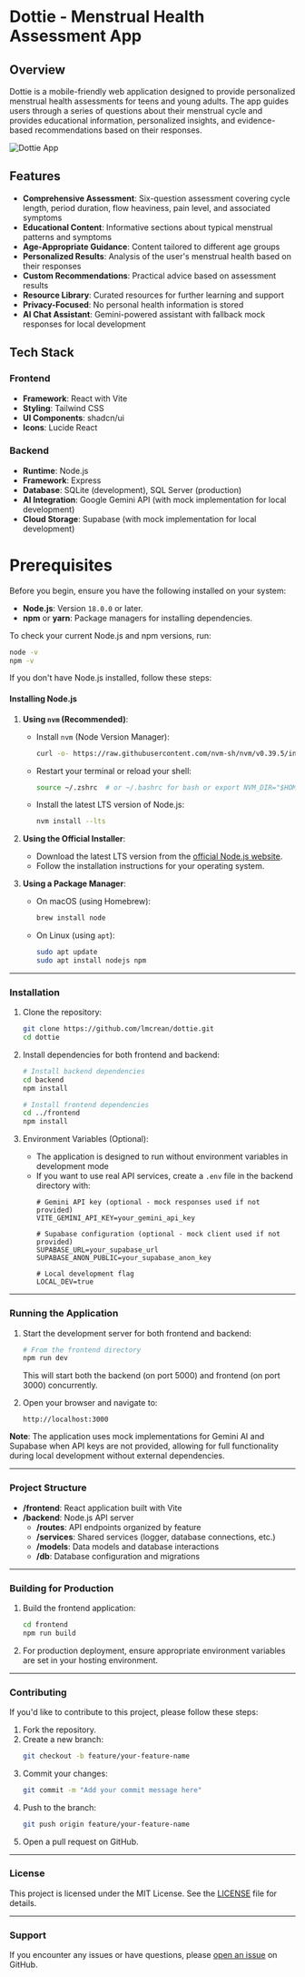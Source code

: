 # Dottie - Menstrual Health Assessment App

## Overview

Dottie is a mobile-friendly web application designed to provide personalized menstrual health assessments for teens and young adults. The app guides users through a series of questions about their menstrual cycle and provides educational information, personalized insights, and evidence-based recommendations based on their responses.

![Dottie App](https://placeholder.svg?height=300&width=150)

## Features

- **Comprehensive Assessment**: Six-question assessment covering cycle length, period duration, flow heaviness, pain level, and associated symptoms
- **Educational Content**: Informative sections about typical menstrual patterns and symptoms
- **Age-Appropriate Guidance**: Content tailored to different age groups
- **Personalized Results**: Analysis of the user's menstrual health based on their responses
- **Custom Recommendations**: Practical advice based on assessment results
- **Resource Library**: Curated resources for further learning and support
- **Privacy-Focused**: No personal health information is stored
- **AI Chat Assistant**: Gemini-powered assistant with fallback mock responses for local development

## Tech Stack

### Frontend
- **Framework**: React with Vite
- **Styling**: Tailwind CSS
- **UI Components**: shadcn/ui
- **Icons**: Lucide React

### Backend
- **Runtime**: Node.js
- **Framework**: Express
- **Database**: SQLite (development), SQL Server (production)
- **AI Integration**: Google Gemini API (with mock implementation for local development)
- **Cloud Storage**: Supabase (with mock implementation for local development)

# Prerequisites

Before you begin, ensure you have the following installed on your system:

- **Node.js**: Version `18.0.0` or later.
- **npm** or **yarn**: Package managers for installing dependencies.

To check your current Node.js and npm versions, run:
```bash
node -v
npm -v
```

If you don't have Node.js installed, follow these steps:

#### **Installing Node.js**

1. **Using `nvm` (Recommended)**:
   - Install `nvm` (Node Version Manager):
     ```bash
     curl -o- https://raw.githubusercontent.com/nvm-sh/nvm/v0.39.5/install.sh | bash
     ```
   - Restart your terminal or reload your shell:
     ```bash
     source ~/.zshrc  # or ~/.bashrc for bash or export NVM_DIR="$HOME/.nvm" [ -s "$NVM_DIR/nvm.sh" ] && \. "$NVM_DIR/nvm.sh"  # This loads nvm[ -s "$NVM_DIR/bash_completion" ] && \. "$NVM_DIR/bash_completion"  # This loads nvm bash_completion
     ```
   - Install the latest LTS version of Node.js:
     ```bash
     nvm install --lts
     ```

2. **Using the Official Installer**:
   - Download the latest LTS version from the [official Node.js website](https://nodejs.org/).
   - Follow the installation instructions for your operating system.

3. **Using a Package Manager**:
   - On macOS (using Homebrew):
     ```bash
     brew install node
     ```
   - On Linux (using `apt`):
     ```bash
     sudo apt update
     sudo apt install nodejs npm
     ```

---

### Installation

1. Clone the repository:
   ```bash
   git clone https://github.com/lmcrean/dottie.git
   cd dottie
   ```

2. Install dependencies for both frontend and backend:
   ```bash
   # Install backend dependencies
   cd backend
   npm install
   
   # Install frontend dependencies
   cd ../frontend
   npm install
   ```

3. Environment Variables (Optional):
   - The application is designed to run without environment variables in development mode
   - If you want to use real API services, create a `.env` file in the backend directory with:
     ```
     # Gemini API key (optional - mock responses used if not provided)
     VITE_GEMINI_API_KEY=your_gemini_api_key
     
     # Supabase configuration (optional - mock client used if not provided)
     SUPABASE_URL=your_supabase_url
     SUPABASE_ANON_PUBLIC=your_supabase_anon_key
     
     # Local development flag
     LOCAL_DEV=true
     ```

---

### Running the Application

1. Start the development server for both frontend and backend:
   ```bash
   # From the frontend directory
   npm run dev
   ```
   This will start both the backend (on port 5000) and frontend (on port 3000) concurrently.

2. Open your browser and navigate to:
   ```
   http://localhost:3000
   ```

**Note**: The application uses mock implementations for Gemini AI and Supabase when API keys are not provided, allowing for full functionality during local development without external dependencies.

---

### Project Structure

- **/frontend**: React application built with Vite
- **/backend**: Node.js API server
  - **/routes**: API endpoints organized by feature
  - **/services**: Shared services (logger, database connections, etc.)
  - **/models**: Data models and database interactions
  - **/db**: Database configuration and migrations

---

### Building for Production

1. Build the frontend application:
   ```bash
   cd frontend
   npm run build
   ```

2. For production deployment, ensure appropriate environment variables are set in your hosting environment.

---

### Contributing

If you'd like to contribute to this project, please follow these steps:

1. Fork the repository.
2. Create a new branch:
   ```bash
   git checkout -b feature/your-feature-name
   ```
3. Commit your changes:
   ```bash
   git commit -m "Add your commit message here"
   ```
4. Push to the branch:
   ```bash
   git push origin feature/your-feature-name
   ```
5. Open a pull request on GitHub.

---

### License

This project is licensed under the MIT License. See the [LICENSE](LICENSE) file for details.

---

### Support

If you encounter any issues or have questions, please [open an issue](https://github.com/lmcrean/dottie.git/issues) on GitHub.